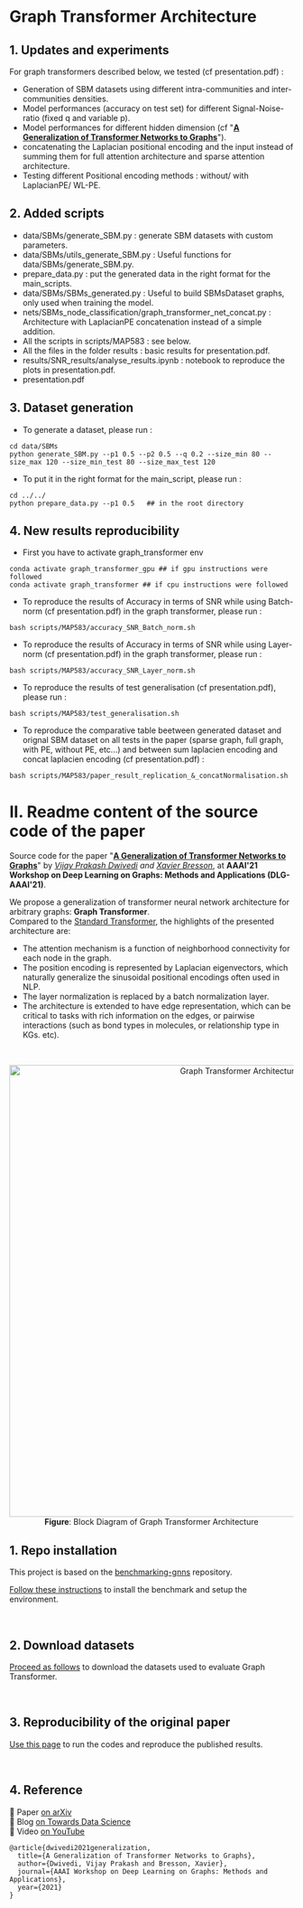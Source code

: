 # Graph Transformer Architecture
## 1. Updates and experiments

For graph transformers described below, we tested (cf presentation.pdf) : 
- Generation of SBM datasets using different intra-communities and inter-communities densities. 
- Model performances (accuracy on test set) for different Signal-Noise-ratio (fixed q and variable p).
- Model performances for different hidden dimension (cf "**[A Generalization of Transformer Networks to Graphs](https://arxiv.org/abs/2012.09699)**"). 
- concatenating the Laplacian positional encoding and the input instead of summing them for full attention architecture and sparse attention architecture.
- Testing different Positional encoding methods : without/ with LaplacianPE/ WL-PE.


## 2. Added scripts
- data/SBMs/generate_SBM.py : generate SBM datasets with custom parameters.
- data/SBMs/utils_generate_SBM.py : Useful functions for data/SBMs/generate_SBM.py.
- prepare_data.py : put the generated data in the right format for the main_scripts.
- data/SBMs/SBMs_generated.py : Useful to build SBMsDataset graphs, only used when training the model.
- nets/SBMs_node_classification/graph_transformer_net_concat.py : Architecture with LaplacianPE concatenation instead of a simple addition.
- All the scripts in scripts/MAP583 : see below.
- All the files in the folder results : basic results for presentation.pdf.
- results/SNR_results/analyse_results.ipynb : notebook to reproduce the plots in presentation.pdf.
- presentation.pdf

## 3. Dataset generation
- To generate a dataset, please run : 
```
cd data/SBMs
python generate_SBM.py --p1 0.5 --p2 0.5 --q 0.2 --size_min 80 --size_max 120 --size_min_test 80 --size_max_test 120
```
- To put it in the right format for the main_script, please run : 
```
cd ../../
python prepare_data.py --p1 0.5   ## in the root directory
```
## 4. New results reproducibility
- First you have to activate graph_transformer env
```
conda activate graph_transformer_gpu ## if gpu instructions were followed
conda activate graph_transformer ## if cpu instructions were followed
```
- To reproduce the results of Accuracy in terms of SNR while using Batch-norm (cf presentation.pdf) in the graph transformer, please run :
```
bash scripts/MAP583/accuracy_SNR_Batch_norm.sh
```

- To reproduce the results of Accuracy in terms of SNR while using Layer-norm (cf presentation.pdf) in the graph transformer, please run :
```
bash scripts/MAP583/accuracy_SNR_Layer_norm.sh
``` 
- To reproduce the results of test generalisation (cf presentation.pdf), please run :
```
bash scripts/MAP583/test_generalisation.sh
```
- To reproduce the comparative table beetween generated dataset and orignal SBM dataset on all tests in the paper (sparse graph, full graph, with PE, without PE, etc...) and between sum laplacien encoding and concat laplacien encoding (cf presentation.pdf) :
```
bash scripts/MAP583/paper_result_replication_&_concatNormalisation.sh
```

# II. Readme content of the source code of the paper

Source code for the paper "**[A Generalization of Transformer Networks to Graphs](https://arxiv.org/abs/2012.09699)**" by _[Vijay Prakash Dwivedi](https://github.com/vijaydwivedi75) and [Xavier Bresson](https://github.com/xbresson)_, at **AAAI'21 Workshop on Deep Learning on Graphs: Methods and Applications (DLG-AAAI'21)**.

We propose a generalization of transformer neural network architecture for arbitrary graphs: **Graph Transformer**. <br>Compared to the [Standard Transformer](https://papers.nips.cc/paper/2017/file/3f5ee243547dee91fbd053c1c4a845aa-Paper.pdf), the highlights of the presented architecture are: 

- The attention mechanism is a function of neighborhood connectivity for each node in the graph.  
- The position encoding is represented by Laplacian eigenvectors, which naturally generalize the sinusoidal positional encodings often used in NLP.  
- The layer normalization is replaced by a batch normalization layer.  
- The architecture is extended to have edge representation, which can be critical to tasks with rich information on the edges, or pairwise interactions (such as bond types in molecules, or relationship type in KGs. etc). 

<br>

<p align="center">
  <img src="./docs/graph_transformer.png" alt="Graph Transformer Architecture" width="800">
  <br>
  <b>Figure</b>: Block Diagram of Graph Transformer Architecture
</p>


## 1. Repo installation

This project is based on the [benchmarking-gnns](https://github.com/graphdeeplearning/benchmarking-gnns) repository.

[Follow these instructions](./docs/01_benchmark_installation.md) to install the benchmark and setup the environment.


<br>

## 2. Download datasets

[Proceed as follows](./docs/02_download_datasets.md) to download the datasets used to evaluate Graph Transformer.


<br>

## 3. Reproducibility of the original paper 

[Use this page](./docs/03_run_codes.md) to run the codes and reproduce the published results.


<br>

## 4. Reference 

:page_with_curl: Paper [on arXiv](https://arxiv.org/abs/2012.09699)    
:pencil: Blog [on Towards Data Science](https://towardsdatascience.com/graph-transformer-generalization-of-transformers-to-graphs-ead2448cff8b)    
:movie_camera: Video [on YouTube](https://www.youtube.com/watch?v=h-_HNeBmaaU&t=237s)    
```
@article{dwivedi2021generalization,
  title={A Generalization of Transformer Networks to Graphs},
  author={Dwivedi, Vijay Prakash and Bresson, Xavier},
  journal={AAAI Workshop on Deep Learning on Graphs: Methods and Applications},
  year={2021}
}
```


<br><br><br>


